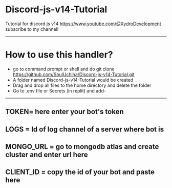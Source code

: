 # Discord-js-v14-Tutorial
Tutorial for discord js v14
https://www.youtube.com/@XydroDevelopment
subscribe to my channel!

------------------------------------------
# How to use this handler?

* go to command prompt or shell and do git clone https://github.com/SoulUchiha/Discord-js-v14-Tutorial.git
* A folder named Discord-js-v14-Tutorial would be created
* Drag and drop all files to the home directory and delete the folder
* Go to .env file or Secrets (in replit) and add-
---------------------------------------
**TOKEN= here enter your bot's token**
---------------------------------------
**LOGS = Id of log channel of a server where bot is**
---------------------------------------
**MONGO_URL = go to mongodb atlas and create cluster and enter url here**
---------------------------------------
**CLIENT_ID = copy the id of your bot and paste here**
---------------------------------------

